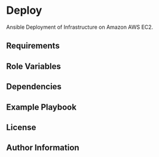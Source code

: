 Deploy
======

Ansible Deployment of Infrastructure on Amazon AWS EC2.

Requirements
------------

Role Variables
--------------

Dependencies
------------

Example Playbook
----------------

License
-------

Author Information
------------------

